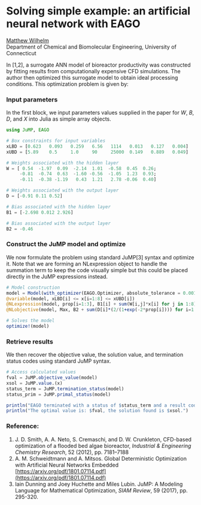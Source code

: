 # Solving simple example: an artificial neural network with EAGO

[Matthew Wilhelm](https://psor.uconn.edu/person/matthew-wilhelm/)  
Department of Chemical and Biomolecular Engineering, University of Connecticut

In [1,2], a surrogate ANN model of bioreactor productivity was constructed by fitting results from computationally expensive CFD simulations. The author then optimized this surrogate model to obtain ideal processing conditions. This optimization problem is given by:

### Input parameters

In the first block, we input parameters values supplied in the paper for $W$, $B$, $D$, and $X$ into Julia as simple array objects.

```julia
using JuMP, EAGO

# Box constraints for input variables
xLBD = [0.623   0.093   0.259   6.56   1114   0.013   0.127   0.004]
xUBD = [5.89    0.5     1.0     90     25000  0.149   0.889   0.049]

# Weights associated with the hidden layer
W = [ 0.54  -1.97  0.09  -2.14  1.01  -0.58  0.45  0.26;
     -0.81  -0.74  0.63  -1.60 -0.56  -1.05  1.23  0.93;
     -0.11  -0.38 -1.19   0.43  1.21   2.78 -0.06  0.40]

# Weights associated with the output layer
D = [-0.91 0.11 0.52]

# Bias associated with the hidden layer
B1 = [-2.698 0.012 2.926]

# Bias associated with the output layer
B2 = -0.46
```

### Construct the JuMP model and optimize

We now formulate the problem using standard JuMP[3] syntax and optimize it. Note that we are forming an NLexpression object to handle the summation term to keep the code visually simple but this could be placed directly in the JuMP expressions instead.

```julia
# Model construction
model = Model(with_optimizer(EAGO.Optimizer, absolute_tolerance = 0.001))
@variable(model, xLBD[i] <= x[i=1:8] <= xUBD[i])
@NLexpression(model, prop[i=1:3], B1[i] + sum(W[i,j]*x[i] for j in 1:8))
@NLobjective(model, Max, B2 + sum(D[i]*(2/(1+exp(-2*prop[i]))) for i=1:3))

# Solves the model
optimize!(model)
```

### Retrieve results

We then recover the objective value, the solution value, and termination status codes using standard JuMP syntax.

```julia
# Access calculated values
fval = JuMP.objective_value(model)
xsol = JuMP.value.(x)
status_term = JuMP.termination_status(model)
status_prim = JuMP.primal_status(model)

println("EAGO terminated with a status of $status_term and a result code of $status_prim")
println("The optimal value is: $fval, the solution found is $xsol.")
```

### Reference:
1. J. D. Smith, A. A. Neto, S. Cremaschi, and D. W. Crunkleton, CFD-based optimization of a flooded bed algae bioreactor, *Industrial & Engineering Chemistry Research*, 52 (2012), pp. 7181–7188
2. A. M. Schweidtmann and A. Mitsos. Global Deterministic Optimization with Artificial Neural Networks Embedded [https://arxiv.org/pdf/1801.07114.pdf](https://arxiv.org/pdf/1801.07114.pdf)
3. Iain Dunning and Joey Huchette and Miles Lubin. JuMP: A Modeling Language for Mathematical Optimization, *SIAM Review*, 59 (2017), pp. 295-320.
